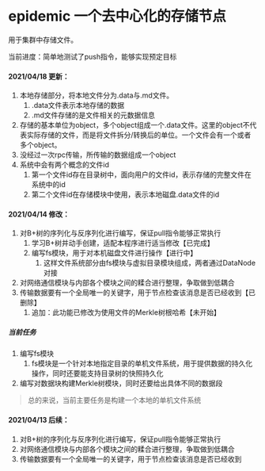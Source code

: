 # epidemic 一个去中心化的存储节点
用于集群中存储文件。

当前进度：简单地测试了push指令，能够实现预定目标

#### 2021/04/18 更新：
1. 本地存储部分，将本地文件分为.data与.md文件。
    1. .data文件表示本地存储的数据
    2. .md文件存储的是文件相关的元数据信息
2. 存储的基本单位为object，多个object组成一个.data文件。这里的object不代表实际存储的文件，而是将文件拆分/转换后的单位。一个文件会有一个或者多个object。
3. 没经过一次rpc传输，所传输的数据组成一个object
4. 系统中会有两个概念的文件id
    1. 第一个文件id存在目录树中，面向用户的文件id，表示存储的完整文件在系统中的id
    2. 第二个文件id在存储模块中使用，表示本地磁盘.data文件的id

#### 2021/04/14 修改：
1. 对B+树的序列化与反序列化进行编写，保证pull指令能够正常执行
    1. 学习B+树并动手创建，适配本程序进行适当修改【已完成】
    2. 编写fs模块，用于对本机磁盘文件进行操作【进行中】
        1. 这样文件系统部分由fs模块与虚拟目录模块组成，两者通过DataNode对接
2. 对网络通信模块与内部各个模块之间的糅合进行整理，争取做到低耦合
3. 传输数据要有一个全局唯一的关键字，用于节点检查该消息是否已经收到【已删除】
    1. 追加：此功能已修改为使用文件的Merkle树根哈希【未开始】

##### 当前任务
1. 编写fs模块
    1. fs模块是一个针对本地指定目录的单机文件系统，用于提供数据的持久化操作，同时还要能支持目录树的快照持久化
2. 编写对数据块构建Merkle树模块，同时还要给出具体不同的数据段
> 总的来说，当前主要任务是构建一个本地的单机文件系统


#### 2021/04/13 后续：
1. 对B+树的序列化与反序列化进行编写，保证pull指令能够正常执行
2. 对网络通信模块与内部各个模块之间的糅合进行整理，争取做到低耦合
3. 传输数据要有一个全局唯一的关键字，用于节点检查该消息是否已经收到
